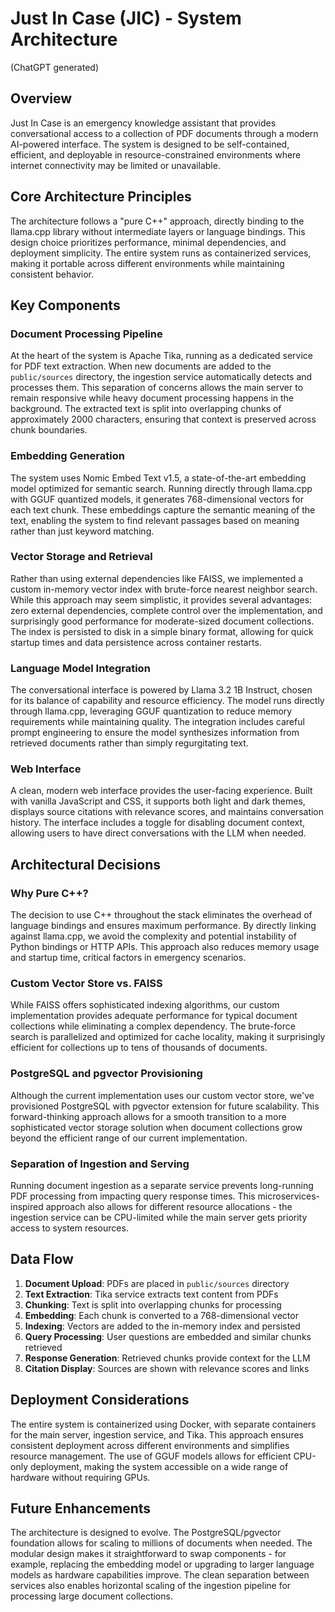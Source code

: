 # Just In Case (JIC) - System Architecture

(ChatGPT generated)

## Overview

Just In Case is an emergency knowledge assistant that provides conversational access to a collection of PDF documents through a modern AI-powered interface. The system is designed to be self-contained, efficient, and deployable in resource-constrained environments where internet connectivity may be limited or unavailable.

## Core Architecture Principles

The architecture follows a "pure C++" approach, directly binding to the llama.cpp library without intermediate layers or language bindings. This design choice prioritizes performance, minimal dependencies, and deployment simplicity. The entire system runs as containerized services, making it portable across different environments while maintaining consistent behavior.

## Key Components

### Document Processing Pipeline

At the heart of the system is Apache Tika, running as a dedicated service for PDF text extraction. When new documents are added to the `public/sources` directory, the ingestion service automatically detects and processes them. This separation of concerns allows the main server to remain responsive while heavy document processing happens in the background. The extracted text is split into overlapping chunks of approximately 2000 characters, ensuring that context is preserved across chunk boundaries.

### Embedding Generation

The system uses Nomic Embed Text v1.5, a state-of-the-art embedding model optimized for semantic search. Running directly through llama.cpp with GGUF quantized models, it generates 768-dimensional vectors for each text chunk. These embeddings capture the semantic meaning of the text, enabling the system to find relevant passages based on meaning rather than just keyword matching.

### Vector Storage and Retrieval

Rather than using external dependencies like FAISS, we implemented a custom in-memory vector index with brute-force nearest neighbor search. While this approach may seem simplistic, it provides several advantages: zero external dependencies, complete control over the implementation, and surprisingly good performance for moderate-sized document collections. The index is persisted to disk in a simple binary format, allowing for quick startup times and data persistence across container restarts.

### Language Model Integration

The conversational interface is powered by Llama 3.2 1B Instruct, chosen for its balance of capability and resource efficiency. The model runs directly through llama.cpp, leveraging GGUF quantization to reduce memory requirements while maintaining quality. The integration includes careful prompt engineering to ensure the model synthesizes information from retrieved documents rather than simply regurgitating text.

### Web Interface

A clean, modern web interface provides the user-facing experience. Built with vanilla JavaScript and CSS, it supports both light and dark themes, displays source citations with relevance scores, and maintains conversation history. The interface includes a toggle for disabling document context, allowing users to have direct conversations with the LLM when needed.

## Architectural Decisions

### Why Pure C++?

The decision to use C++ throughout the stack eliminates the overhead of language bindings and ensures maximum performance. By directly linking against llama.cpp, we avoid the complexity and potential instability of Python bindings or HTTP APIs. This approach also reduces memory usage and startup time, critical factors in emergency scenarios.

### Custom Vector Store vs. FAISS

While FAISS offers sophisticated indexing algorithms, our custom implementation provides adequate performance for typical document collections while eliminating a complex dependency. The brute-force search is parallelized and optimized for cache locality, making it surprisingly efficient for collections up to tens of thousands of documents.

### PostgreSQL and pgvector Provisioning

Although the current implementation uses our custom vector store, we've provisioned PostgreSQL with pgvector extension for future scalability. This forward-thinking approach allows for a smooth transition to a more sophisticated vector storage solution when document collections grow beyond the efficient range of our current implementation.

### Separation of Ingestion and Serving

Running document ingestion as a separate service prevents long-running PDF processing from impacting query response times. This microservices-inspired approach also allows for different resource allocations - the ingestion service can be CPU-limited while the main server gets priority access to system resources.

## Data Flow

1. **Document Upload**: PDFs are placed in `public/sources` directory
2. **Text Extraction**: Tika service extracts text content from PDFs
3. **Chunking**: Text is split into overlapping chunks for processing
4. **Embedding**: Each chunk is converted to a 768-dimensional vector
5. **Indexing**: Vectors are added to the in-memory index and persisted
6. **Query Processing**: User questions are embedded and similar chunks retrieved
7. **Response Generation**: Retrieved chunks provide context for the LLM
8. **Citation Display**: Sources are shown with relevance scores and links

## Deployment Considerations

The entire system is containerized using Docker, with separate containers for the main server, ingestion service, and Tika. This approach ensures consistent deployment across different environments and simplifies resource management. The use of GGUF models allows for efficient CPU-only deployment, making the system accessible on a wide range of hardware without requiring GPUs.

## Future Enhancements

The architecture is designed to evolve. The PostgreSQL/pgvector foundation allows for scaling to millions of documents when needed. The modular design makes it straightforward to swap components - for example, replacing the embedding model or upgrading to larger language models as hardware capabilities improve. The clean separation between services also enables horizontal scaling of the ingestion pipeline for processing large document collections.
